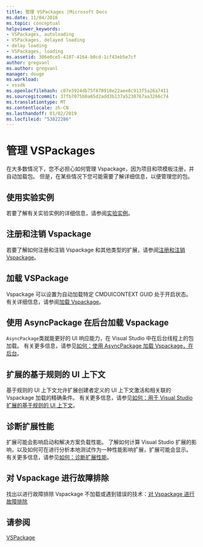 ```yaml
---
title: 管理 VSPackages |Microsoft Docs
ms.date: 11/04/2016
ms.topic: conceptual
helpviewer_keywords:
- VSPackages, autoloading
- VSPackages, delayed loading
- delay loading
- VSPackages, loading
ms.assetid: 386e0ce5-4107-4164-b0cd-1cf43eb5e7cf
author: gregvanl
ms.author: gregvanl
manager: douge
ms.workload:
- vssdk
ms.openlocfilehash: c07e3924db75f870910e22aee8c913f5a26a7411
ms.sourcegitcommit: 37fb7075b0a65d2add3b137a5230767aa3266c74
ms.translationtype: MT
ms.contentlocale: zh-CN
ms.lasthandoff: 01/02/2019
ms.locfileid: "53822286"
---
```

# <a name="manage-vspackages"></a>管理 VSPackages
在大多数情况下，您不必担心如何管理 Vspackage，因为项目和项模板注册，并自动加载包。 但是，在某些情况下您可能需要了解详细信息，以便管理您的包。  
  
## <a name="use-the-experimental-instance"></a>使用实验实例  
 若要了解有关实验实例的详细信息，请参阅[实验实例](../extensibility/the-experimental-instance.md)。  
  
## <a name="register-and-unregister-vspackages"></a>注册和注销 Vspackage  
 若要了解如何注册和注销 Vspackage 和其他类型的扩展，请参阅[注册和注销 Vspackage](../extensibility/registering-and-unregistering-vspackages.md)。  
  
## <a name="load-a-vspackage"></a>加载 VSPackage  
 Vspackage 可以设置为自动加载特定 CMDUICONTEXT GUID 处于开启状态。 有关详细信息，请参阅[加载 Vspackage](../extensibility/loading-vspackages.md)。  
  
## <a name="use-asyncpackage-to-load-vspackages-in-the-background"></a>使用 AsyncPackage 在后台加载 Vspackage  
 `AsyncPackage`类就能更好的 UI 响应能力，在 Visual Studio 中在后台线程上的包加载。 有关更多信息，请参见[如何：使用 AsyncPackage 加载 Vspackage，在后台](../extensibility/how-to-use-asyncpackage-to-load-vspackages-in-the-background.md)。  
  
## <a name="rule-based-ui-context-for-extensions"></a>扩展的基于规则的 UI 上下文  
 基于规则的 UI 上下文允许扩展创建者定义的 UI 上下文激活和相关联的 Vspackage 加载的精确条件。 有关更多信息，请参见[如何：用于 Visual Studio 扩展的基于规则的 UI 上下文](../extensibility/how-to-use-rule-based-ui-context-for-visual-studio-extensions.md)。  
  
## <a name="diagnose-extension-performance"></a>诊断扩展性能  
扩展可能会影响启动和解决方案负载性能。 了解如何计算 Visual Studio 扩展的影响，以及如何可在进行分析本地测试作为一种性能影响扩展，扩展可能会显示。 有关更多信息，请参见[如何：诊断扩展性能](how-to-diagnose-extension-performance.md)。 
  
## <a name="troubleshoot-vspackages"></a>对 Vspackage 进行故障排除  
 找出以进行故障排除 Vspackage 不加载或遇到错误的技术：[对 Vspackage 进行故障排除](../extensibility/troubleshooting-vspackages.md)  
  
## <a name="see-also"></a>请参阅  
 [VSPackage](../extensibility/internals/vspackages.md)